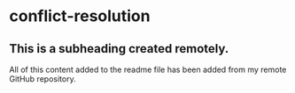 # conflict-resolution

## This is a subheading created remotely.

All of this content added to the readme file has been added from my remote GitHub repository.
